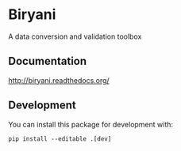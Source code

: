Biryani
=======

A data conversion and validation toolbox

Documentation
-------------

http://biryani.readthedocs.org/


Development
-----------

You can install this package for development with:
```
pip install --editable .[dev]
```
